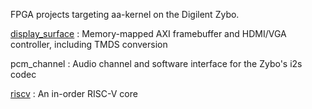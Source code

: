 FPGA projects targeting aa-kernel on the Digilent Zybo.

[display_surface](doc/display_surface.pdf) : Memory-mapped AXI framebuffer and HDMI/VGA controller, including TMDS conversion

pcm_channel : Audio channel and software interface for the Zybo's i2s codec

[riscv](doc/riscv.pdf) : An in-order RISC-V core
